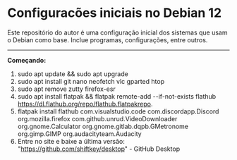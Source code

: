 # Configuracões iniciais no Debian 12
 Este repositório do autor é uma configuração inicial dos sistemas que usam o Debian como base. Inclue programas, configurações, entre outros.
 ***
 **Começando:**
  1. sudo apt update && sudo apt upgrade
  2. sudo apt install git nano neofetch vlc gparted htop
  3. sudo apt remove zutty firefox-esr
  4. sudo apt install flatpak && flatpak remote-add --if-not-exists flathub https://dl.flathub.org/repo/flathub.flatpakrepo.
  5. flatpak install flathub com.visualstudio.code com.discordapp.Discord org.mozilla.firefox com.github.unrud.VideoDownloader org.gnome.Calculator org.gnome.gitlab.dqpb.GMetronome org.gimp.GIMP org.audacityteam.Audacity
  6. Entre no site e baixe a última versão: "https://github.com/shiftkey/desktop" - GitHub Desktop
